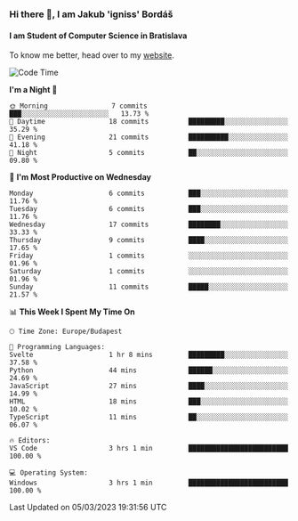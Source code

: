 ### Hi there 👋, I am Jakub 'igniss' Bordáš

#### I am Student of Computer Science in Bratislava
To know me better, head over to my [website](https://bordas.sk).


<!--START_SECTION:waka-->
![Code Time](http://img.shields.io/badge/Code%20Time-1%2C057%20hrs%2039%20mins-blue)

**I'm a Night 🦉** 

```text
🌞 Morning                7 commits           ███░░░░░░░░░░░░░░░░░░░░░░   13.73 % 
🌆 Daytime                18 commits          █████████░░░░░░░░░░░░░░░░   35.29 % 
🌃 Evening                21 commits          ██████████░░░░░░░░░░░░░░░   41.18 % 
🌙 Night                  5 commits           ██░░░░░░░░░░░░░░░░░░░░░░░   09.80 % 
```
📅 **I'm Most Productive on Wednesday** 

```text
Monday                   6 commits           ███░░░░░░░░░░░░░░░░░░░░░░   11.76 % 
Tuesday                  6 commits           ███░░░░░░░░░░░░░░░░░░░░░░   11.76 % 
Wednesday                17 commits          ████████░░░░░░░░░░░░░░░░░   33.33 % 
Thursday                 9 commits           ████░░░░░░░░░░░░░░░░░░░░░   17.65 % 
Friday                   1 commits           ░░░░░░░░░░░░░░░░░░░░░░░░░   01.96 % 
Saturday                 1 commits           ░░░░░░░░░░░░░░░░░░░░░░░░░   01.96 % 
Sunday                   11 commits          █████░░░░░░░░░░░░░░░░░░░░   21.57 % 
```


📊 **This Week I Spent My Time On** 

```text
🕑︎ Time Zone: Europe/Budapest

💬 Programming Languages: 
Svelte                   1 hr 8 mins         █████████░░░░░░░░░░░░░░░░   37.58 % 
Python                   44 mins             ██████░░░░░░░░░░░░░░░░░░░   24.69 % 
JavaScript               27 mins             ████░░░░░░░░░░░░░░░░░░░░░   14.99 % 
HTML                     18 mins             ███░░░░░░░░░░░░░░░░░░░░░░   10.02 % 
TypeScript               11 mins             ██░░░░░░░░░░░░░░░░░░░░░░░   06.07 % 

🔥 Editors: 
VS Code                  3 hrs 1 min         █████████████████████████   100.00 % 

💻 Operating System: 
Windows                  3 hrs 1 min         █████████████████████████   100.00 % 
```


 Last Updated on 05/03/2023 19:31:56 UTC
<!--END_SECTION:waka-->
